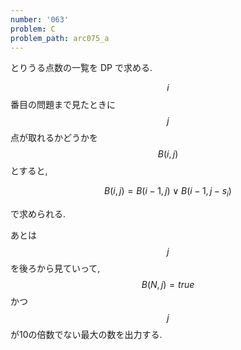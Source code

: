 ```yaml
---
number: '063'
problem: C
problem_path: arc075_a
---
```

とりうる点数の一覧を DP で求める.

$$ i $$ 番目の問題まで見たときに $$ j $$ 点が取れるかどうかを $$ B(i, j) $$ とすると,

$$
B(i, j) = B(i-1, j) \lor B(i-1, j-s_i)
$$

で求められる.

あとは $$ j $$ を後ろから見ていって, $$ B(N, j) = true $$ かつ $$ j $$ が10の倍数でない最大の数を出力する.
